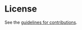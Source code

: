 # License

See the
[guidelines for contributions](https://github.com/commonsensesoftware/partial-content-uploads/blob/main/CONTRIBUTING.md).
